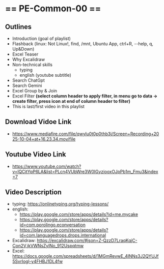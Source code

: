 # == PE-Common-00 ==
## Outlines
- Introduction (goal of playlist)
- Flashback (linux: Not Linux!, find, /mnt, Ubuntu App, ctrl+R, --help, q, Up&Down)
- Excel Teaser
- Why Excalidraw
- Non-technical skills
    - typing
    - english (youtube subtitle)
- Search ChatGpt
- Search Gemini
- Excel Group by & Join
- Excel Filter **(select column header to apply filter, in menu go to data -> create filter, press icon at end of column header to filter)**
- This is last/first video in this playlist

## Download Vidoe Link
- https://www.mediafire.com/file/qwylu0t0p0thb3j/Screen+Recording+2025-10-04+at+16.23.34.mov/file

## Youtube Video Link
- https://www.youtube.com/watch?v=lQCitYpP6LA&list=PLcn4VUbWre3W0IGyziooxOJpPb1m_Fmu3&index=7

## Video Description
- typing: https://onlinetyping.org/typing-lessons/
- english:
  - https://play.google.com/store/apps/details?id=me.mycake
  - https://play.google.com/store/apps/details?id=com.porolingo.econversation
  - https://play.google.com/store/apps/details?id=com.languagedrops.drops.international
- Excalidraw: https://excalidraw.com/#json=Z-QzzD7LraqKqjC-Con2V,jkVWNsZyINo_912Uspqtmw
- Excel: https://docs.google.com/spreadsheets/d/1MGmRevwE_4INNs3J2QYUJf5SvrIogl-y4FHBJ1DL4fw